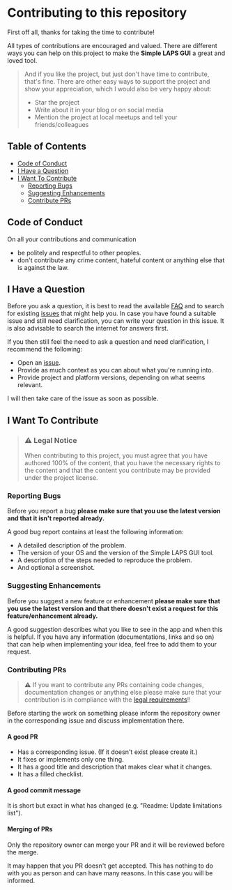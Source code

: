 # Contributing to this repository

First off all, thanks for taking the time to contribute!

All types of contributions are encouraged and valued. There are different ways you can help on this project to make the **Simple LAPS GUI** a great and loved tool.

> And if you like the project, but just don't have time to contribute, that's fine. There are other easy ways to support the project and show your appreciation, which I would also be very happy about:
> - Star the project
> - Write about it in your blog or on social media
> - Mention the project at local meetups and tell your friends/colleagues

## Table of Contents

- [Code of Conduct](#code-of-conduct)
- [I Have a Question](#i-have-a-question)
- [I Want To Contribute](#i-want-to-contribute)
   - [Reporting Bugs](#reporting-bugs)
   - [Suggesting Enhancements](#suggesting-enhancements)
   - [Contribute PRs](#contributing-prs)

## Code of Conduct

On all your contributions and communication

- be politely and respectful to other peoples.
- don't contribute any crime content, hateful content or anything else that is against the law.

## I Have a Question

Before you ask a question, it is best to read the available [FAQ](https://github.com/htcfreek/SimpleLapsGui#FAQ) and to search for existing [issues](https://github.com/htcfreek/SimpleLapsGui/issues) that might help you. In case you have found a suitable issue and still need clarification, you can write your question in this issue. It is also advisable to search the internet for answers first.

If you then still feel the need to ask a question and need clarification, I recommend the following:

- Open an [issue](https://github.com/htcfreek/SimpleLapsGui/issues/new).
- Provide as much context as you can about what you're running into.
- Provide project and platform versions, depending on what seems relevant.

I will then take care of the issue as soon as possible.

## I Want To Contribute

> ### :warning: Legal Notice
> When contributing to this project, you must agree that you have authored 100% of the content, that you have the necessary rights to the content and that the content you contribute may be provided under the project license.

### Reporting Bugs

Before you report a bug **please make sure that you use the latest version and that it isn't reported already.**

A good bug report contains at least the following information:

- A detailed description of the problem.
- The version of your OS and the version of the Simple LAPS GUI tool.
- A description of the steps needed to reproduce the problem.
- And optional a screenshot.

### Suggesting Enhancements

Before you suggest a new feature or enhancement **please make sure that you use the latest version and that there doesn't exist a request for this feature/enhancement already.**

A good suggestion describes what you like to see in the app and when this is helpful. If you have any information (documentations, links and so on) that can help when implementing your idea, feel free to add them to your request.

### Contributing PRs

> :warning: If you want to contribute any PRs containing code changes, documentation changes or anything else please make sure that your contribution is in compliance with the [legal requirements](#warning-legal-notice)!!

Before starting the work on something please inform the repository owner in the corresponding issue and discuss implementation there.

#### A good PR

- Has a corresponding issue. (If it doesn't exist please create it.)
- It fixes or implements only one thing.
- It has a good title and description that makes clear what it changes.
- It has a filled checklist.

#### A good commit message

It is short but exact in what has changed (e.g. "Readme: Update limitations list").

#### Merging of PRs

Only the repository owner can merge your PR and it will be reviewed before the merge.

It may happen that you PR doesn't get accepted. This has nothing to do with you as person and can have many reasons. In this case you will be informed.
